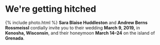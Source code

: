 # We're getting hitched

{% include photo.html %}
**Sara Blaise Huddleston** and **Andrew Berns Rossmeissl** cordially invite you to their wedding **March 9, 2019,** in **Kenosha, Wisconsin**, and their honeymoon **March 14–24** on the island of **Grenada**.
